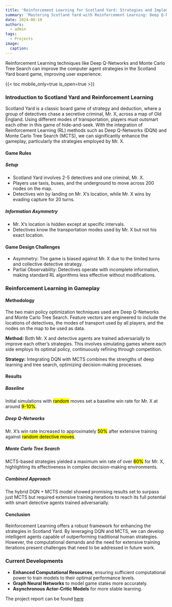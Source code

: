 ```yaml
---
title: 'Reinforcement Learning for Scotland Yard: Strategies and Implementation'
summary: 'Mastering Scotland Yard with Reinforcement Learning: Deep Q-Networks and Monte Carlo Tree Search'
date: 2024-06-10
authors:
  - admin
tags:
  - Projects
image:
  caption:
---
```


Reinforcement Learning techniques like Deep Q-Networks and Monte Carlo Tree Search can improve the computer agent strategies in the Scotland Yard board game, improving user experience.

{{< toc mobile_only=true is_open=true >}}

### Introduction to Scotland Yard and Reinforcement Learning

Scotland Yard is a classic board game of strategy and deduction, where a group of detectives chase a secretive criminal, Mr. X, across a map of Old England. Using different modes of transportation, players must outsmart each other in this game of hide-and-seek. With the integration of Reinforcement Learning (RL) methods such as Deep Q-Networks (DQN) and Monte Carlo Tree Search (MCTS), we can significantly enhance the gameplay, particularly the strategies employed by Mr. X.

#### Game Rules

##### Setup
- Scotland Yard involves 2-5 detectives and one criminal, Mr. X.
- Players use taxis, buses, and the underground to move across 200 nodes on the map.
- Detectives win by landing on Mr. X’s location, while Mr. X wins by evading capture for 20 turns.

##### Information Asymmetry
- Mr. X’s location is hidden except at specific intervals.
- Detectives know the transportation modes used by Mr. X but not his exact location.

#### Game Design Challenges
- Asymmetry: The game is biased against Mr. X due to the limited turns and collective detective strategy.
- Partial Observability: Detectives operate with incomplete information, making standard RL algorithms less effective without modifications.

### Reinforcement Learning in Gameplay

#### Methodology

The two main policy optimization techniques used are Deep Q-Networks and Monte Carlo Tree Search. Feature vectors are engineered to include the locations of detectives, the modes of transport used by all players, and the nodes on the map to be used as data.

**Method:** Both Mr. X and detective agents are trained adversarially to improve each other’s strategies. This involves simulating games where each side employs its optimal policy, continuously refining through competition.

**Strategy:** Integrating DQN with MCTS combines the strengths of deep learning and tree search, optimizing decision-making processes.

#### Results

##### Baseline

Initial simulations with <mark>random</mark> moves set a baseline win rate for Mr. X at around <mark>9-10%</mark>.

##### Deep Q-Networks

Mr. X’s win rate increased to approximately <mark>50%</mark> after extensive training against <mark>random detective moves</mark>.

##### Monte Carlo Tree Search

MCTS-based strategies yielded a maximum win rate of over <mark>60%</mark> for Mr. X, highlighting its effectiveness in complex decision-making environments.

##### Combined Approach

The hybrid DQN + MCTS model showed promising results set to surpass just MCTS but required extensive training iterations to reach its full potential with smart detective agents trained adversarially.

#### Conclusion

Reinforcement Learning offers a robust framework for enhancing the strategies in Scotland Yard. By leveraging DQN and MCTS, we can develop intelligent agents capable of outperforming traditional human strategies. However, the computational demands and the need for extensive training iterations present challenges that need to be addressed in future work.

### Current Developments

- **Enhanced Computational Resources**, ensuring sufficient computational power to train models to their optimal performance levels.
- **Graph Neural Networks** to model game states more accurately.
- **Asynchronous Actor-Critic Models** for more stable learning.

The project report can be found [here](static/uploads/RL_ScotlandYard.pdf)